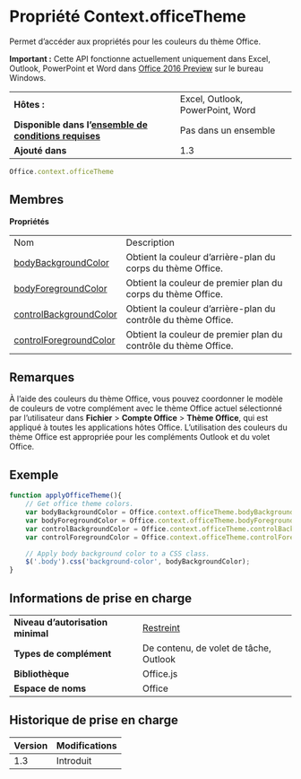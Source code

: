 
# <a name="context.officetheme-property"></a>Propriété Context.officeTheme
Permet d’accéder aux propriétés pour les couleurs du thème Office.

 **Important :** Cette API fonctionne actuellement uniquement dans Excel, Outlook, PowerPoint et Word dans [Office 2016 Preview](https://products.office.com/en-us/office-2016-preview) sur le bureau Windows.


|||
|:-----|:-----|
|**Hôtes :**|Excel, Outlook, PowerPoint, Word|
|**Disponible dans l’[ensemble de conditions requises](../../docs/overview/specify-office-hosts-and-api-requirements.md)**|Pas dans un ensemble|
|**Ajouté dans**|1.3|



```js
Office.context.officeTheme
```


## <a name="members"></a>Membres


**Propriétés**

|||
|:-----|:-----|
|Nom|Description|
|[bodyBackgroundColor ](../../reference/shared/office.context.bodybackgroundcolor.md)|Obtient la couleur d’arrière-plan du corps du thème Office.|
|[bodyForegroundColor](../../reference/shared/office.context.bodyforegroundcolor.md)|Obtient la couleur de premier plan du corps du thème Office.|
|[controlBackgroundColor](../../reference/shared/office.context.controlbackgroundcolor.md)|Obtient la couleur d’arrière-plan du contrôle du thème Office.|
|[controlForegroundColor](../../reference/shared/office.context.controlforegroundcolor.md)|Obtient la couleur de premier plan du contrôle du thème Office.|

## <a name="remarks"></a>Remarques

À l’aide des couleurs du thème Office, vous pouvez coordonner le modèle de couleurs de votre complément avec le thème Office actuel sélectionné par l’utilisateur dans **Fichier**  >  **Compte Office**  >  **Thème Office**, qui est appliqué à toutes les applications hôtes Office. L’utilisation des couleurs du thème Office est appropriée pour les compléments Outlook et du volet Office.


## <a name="example"></a>Exemple


```js
function applyOfficeTheme(){
    // Get office theme colors.
    var bodyBackgroundColor = Office.context.officeTheme.bodyBackgroundColor;
    var bodyForegroundColor = Office.context.officeTheme.bodyForegroundColor;
    var controlBackgroundColor = Office.context.officeTheme.controlBackgroundColor
    var controlForegroundColor = Office.context.officeTheme.controlForegroundColor;

    // Apply body background color to a CSS class.
    $('.body').css('background-color', bodyBackgroundColor);
}
```


## <a name="support-details"></a>Informations de prise en charge



|||
|:-----|:-----|
|**Niveau d’autorisation minimal**|[Restreint](../../docs/develop/requesting-permissions-for-api-use-in-content-and-task-pane-add-ins.md)|
|**Types de complément**|De contenu, de volet de tâche, Outlook|
|**Bibliothèque**|Office.js|
|**Espace de noms**|Office|

## <a name="support-history"></a>Historique de prise en charge


|**Version**|**Modifications**|
|:-----|:-----|
|1.3|Introduit|

